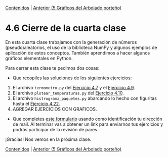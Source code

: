 [Contenidos](../Contenidos.md) \| [Anterior (5 Gráficos del Arbolado porteño)](07_gráficos_de_arboles.md)

# 4.6 Cierre de la cuarta clase

En esta cuarta clase trabajamos con la generación de números (pseudo)aleatorios, el uso de la biblioteca NumPy y algunos ejemplos de aplicación de estos conceptos. También aprendimos a hacer algunos gráficos elementales en Python.

Para cerrar esta clase te pedimos dos cosas:
* Que recopiles las soluciones de los siguientes ejercicios:
 1. El archivo `termometro.py` del [Ejercicio 4.7](../04_Random_Plt_Dbg/02_Random.md#ejercicio-47-gaussiana) y el [Ejercicio 4.9](../04_Random_Plt_Dbg/03_NumPy_Arrays.md#ejercicio-49-guardar-temperaturas).
 2. El archivo `plotear_temperaturas.py` del [Ejercicio 4.10](../04_Random_Plt_Dbg/03_NumPy_Arrays.md#ejercicio-410-empezando-a-plotear).
 3. El archivo `histrograma_paquetes.py` abarcando lo hecho con figuritas hasta el [Ejercicio 4.22](../04_Random_Plt_Dbg/04_Figuritas.md#ejercicio-422-plotear-el-histograma).
 4. AGREGAR EJERCICIOS CON GRAFICOS.
* Que completes [este formulario](https://docs.google.com/forms/d/LINK) usando como identificación tu dirección de mail.  Al terminar vas a obtener un link para enviarnos tus ejercicios y podrás participar de la revisión de pares.

¡Gracias! Nos vemos en la próxima clase.

[Contenidos](../Contenidos.md) \| [Anterior (5 Gráficos del Arbolado porteño)](07_gráficos_de_arboles.md)

